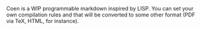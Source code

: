Coen is a WIP programmable markdown inspired by LISP. You can set your own compilation rules and that will be converted to some other format (PDF via TeX, HTML, for instance).
